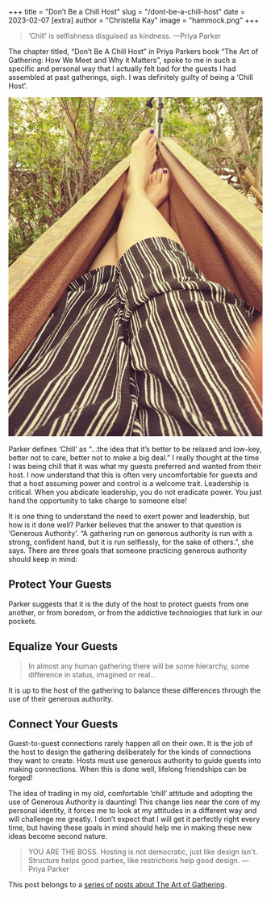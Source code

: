 +++
title = "Don’t Be a Chill Host"
slug = "/dont-be-a-chill-host"
date = 2023-02-07
[extra]
author = "Christella Kay"
image = "hammock.png"
+++

> ‘Chill’ is selfishness disguised as kindness. &mdash;Priya Parker

The chapter titled, “Don’t Be A Chill Host” in Priya Parkers book “The Art of Gathering: How We Meet and Why it Matters”, spoke to me in such a specific and personal way that I actually felt bad for the guests I had assembled at past gatherings, sigh. I was definitely guilty of being a ‘Chill Host’.

![Stella's legs up in a hammock](hammock.png)

Parker defines ‘Chill’ as “...the idea that it’s better to be relaxed and low-key, better not to care, better not to make a big deal.” I really thought at the time I was being chill that it was what my guests preferred and wanted from their host. I now understand that this is often very uncomfortable for guests and that a host assuming power and control is a welcome trait. Leadership is critical. When you abdicate leadership, you do not eradicate power. You just hand the opportunity to take charge to someone else!


It is one thing to understand the need to exert power and leadership, but how is it done well? Parker believes that the answer to that question is ‘Generous Authority’. “A gathering run on generous authority is run with a strong, confident hand, but it is run selflessly, for the sake of others.”, she says. There are three goals that someone practicing generous authority should keep in mind:

## Protect Your Guests

Parker suggests that it is the duty of the host to protect guests from one another, or from boredom, or from the addictive technologies that lurk in our pockets.

## Equalize Your Guests

> In almost any human gathering there will be some hierarchy, some difference in status, imagined or real…

It is up to the host of the gathering to balance these differences through the use of their generous authority.

## Connect Your Guests

Guest-to-guest connections rarely happen all on their own. It is the job of the host to design the gathering deliberately for the kinds of connections they want to create. Hosts must use generous authority to guide guests into making connections. When this is done well, lifelong friendships can be forged!

The idea of trading in my old, comfortable ‘chill’ attitude and adopting the use of Generous Authority is daunting! This change lies near the core of my personal identity, it forces me to look at my attitudes in a different way and will challenge me greatly. I don’t expect that I will get it perfectly right every time, but having these goals in mind should help me in making these new ideas become second nature.

> YOU ARE THE BOSS. Hosting is not democratic, just like design isn't. Structure helps good parties, like restrictions help good design. &mdash;Priya Parker

This post belongs to a [series of posts about The Art of Gathering](/blog/the-art-of-gathering-introduction/#more-in-this-series).
